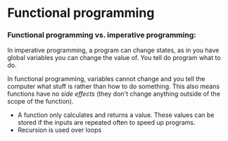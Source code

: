 # Functional programming

### Functional programming vs. imperative programming:
In imperative programming, a program can change states, as in you have global variables you can change the value of. You tell do program what to do.

In functional programming, variables cannot change and you tell the computer what stuff is rather than how to do something. This also means functions have no *side effects* (they don't change anything outside of the scope of the function).
* A function only calculates and returns a value. These values can be stored if the inputs are repeated often to speed up programs.
* Recursion is used over loops
